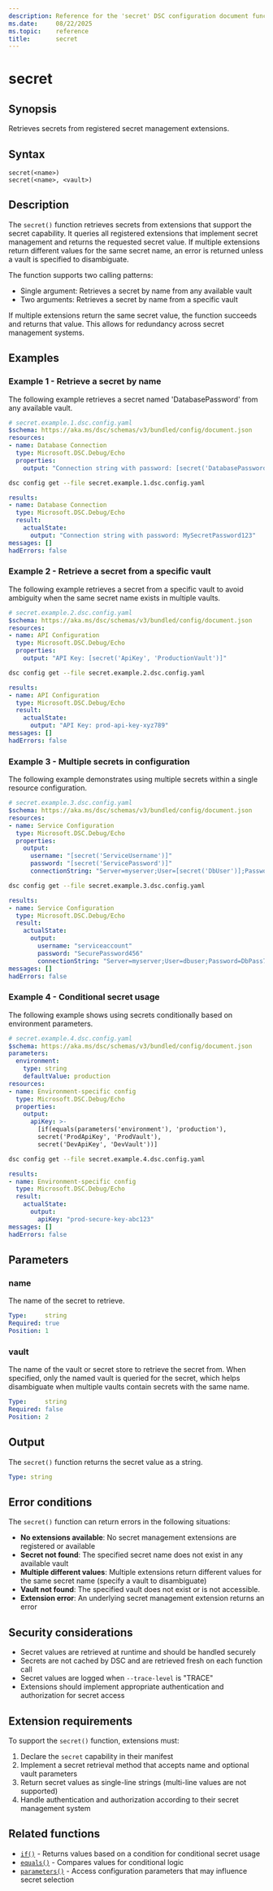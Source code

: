 ```yaml
---
description: Reference for the 'secret' DSC configuration document function
ms.date:     08/22/2025
ms.topic:    reference
title:       secret
---
```


# secret

## Synopsis

Retrieves secrets from registered secret management extensions.

## Syntax

```Syntax
secret(<name>)
secret(<name>, <vault>)
```

## Description

The `secret()` function retrieves secrets from extensions that support the
secret capability. It queries all registered extensions that implement secret
management and returns the requested secret value. If multiple extensions
return different values for the same secret name, an error is returned unless
a vault is specified to disambiguate.

The function supports two calling patterns:

- Single argument: Retrieves a secret by name from any available vault
- Two arguments: Retrieves a secret by name from a specific vault

If multiple extensions return the same secret value, the function succeeds and
returns that value. This allows for redundancy across secret management
systems.

## Examples

### Example 1 - Retrieve a secret by name

The following example retrieves a secret named 'DatabasePassword' from any
available vault.

```yaml
# secret.example.1.dsc.config.yaml
$schema: https://aka.ms/dsc/schemas/v3/bundled/config/document.json
resources:
- name: Database Connection
  type: Microsoft.DSC.Debug/Echo
  properties:
    output: "Connection string with password: [secret('DatabasePassword')]"
```

```bash
dsc config get --file secret.example.1.dsc.config.yaml
```

```yaml
results:
- name: Database Connection
  type: Microsoft.DSC.Debug/Echo
  result:
    actualState:
      output: "Connection string with password: MySecretPassword123"
messages: []
hadErrors: false
```

### Example 2 - Retrieve a secret from a specific vault

The following example retrieves a secret from a specific vault to avoid
ambiguity when the same secret name exists in multiple vaults.

```yaml
# secret.example.2.dsc.config.yaml
$schema: https://aka.ms/dsc/schemas/v3/bundled/config/document.json
resources:
- name: API Configuration
  type: Microsoft.DSC.Debug/Echo
  properties:
    output: "API Key: [secret('ApiKey', 'ProductionVault')]"
```

```bash
dsc config get --file secret.example.2.dsc.config.yaml
```

```yaml
results:
- name: API Configuration
  type: Microsoft.DSC.Debug/Echo
  result:
    actualState:
      output: "API Key: prod-api-key-xyz789"
messages: []
hadErrors: false
```

### Example 3 - Multiple secrets in configuration

The following example demonstrates using multiple secrets within a single
resource configuration.

```yaml
# secret.example.3.dsc.config.yaml
$schema: https://aka.ms/dsc/schemas/v3/bundled/config/document.json
resources:
- name: Service Configuration
  type: Microsoft.DSC.Debug/Echo
  properties:
    output:
      username: "[secret('ServiceUsername')]"
      password: "[secret('ServicePassword')]"
      connectionString: "Server=myserver;User=[secret('DbUser')];Password=[secret('DbPassword')]"
```

```bash
dsc config get --file secret.example.3.dsc.config.yaml
```

```yaml
results:
- name: Service Configuration
  type: Microsoft.DSC.Debug/Echo
  result:
    actualState:
      output:
        username: "serviceaccount"
        password: "SecurePassword456"
        connectionString: "Server=myserver;User=dbuser;Password=DbPass789"
messages: []
hadErrors: false
```

### Example 4 - Conditional secret usage

The following example shows using secrets conditionally based on environment
parameters.

```yaml
# secret.example.4.dsc.config.yaml
$schema: https://aka.ms/dsc/schemas/v3/bundled/config/document.json
parameters:
  environment:
    type: string
    defaultValue: production
resources:
- name: Environment-specific config
  type: Microsoft.DSC.Debug/Echo
  properties:
    output:
      apiKey: >-
        [if(equals(parameters('environment'), 'production'),
        secret('ProdApiKey', 'ProdVault'),
        secret('DevApiKey', 'DevVault'))]
```

```bash
dsc config get --file secret.example.4.dsc.config.yaml
```

```yaml
results:
- name: Environment-specific config
  type: Microsoft.DSC.Debug/Echo
  result:
    actualState:
      output:
        apiKey: "prod-secure-key-abc123"
messages: []
hadErrors: false
```

## Parameters

### name

The name of the secret to retrieve.

```yaml
Type:     string
Required: true
Position: 1
```

### vault

The name of the vault or secret store to retrieve the secret from. When
specified, only the named vault is queried for the secret, which helps
disambiguate when multiple vaults contain secrets with the same name.

```yaml
Type:     string
Required: false
Position: 2
```

## Output

The `secret()` function returns the secret value as a string.

```yaml
Type: string
```

## Error conditions

The `secret()` function can return errors in the following situations:

- **No extensions available**: No secret management extensions are registered
  or available
- **Secret not found**: The specified secret name does not exist in any
  available vault
- **Multiple different values**: Multiple extensions return different values
  for the same secret name (specify a vault to disambiguate)
- **Vault not found**: The specified vault does not exist or is not accessible.
- **Extension error**: An underlying secret management extension returns an
  error

## Security considerations

- Secret values are retrieved at runtime and should be handled securely
- Secrets are not cached by DSC and are retrieved fresh on each function call
- Secret values are logged when `--trace-level` is "TRACE"
- Extensions should implement appropriate authentication and authorization for
  secret access

## Extension requirements

To support the `secret()` function, extensions must:

1. Declare the `secret` capability in their manifest
2. Implement a secret retrieval method that accepts name and optional vault
   parameters
3. Return secret values as single-line strings (multi-line values are not
   supported)
4. Handle authentication and authorization according to their secret
   management system

## Related functions

- [`if()`][00] - Returns values based on a condition for conditional secret
  usage
- [`equals()`][01] - Compares values for conditional logic
- [`parameters()`][02] - Access configuration parameters that may influence
  secret selection

<!-- Link reference definitions -->
[00]: ./if.md
[01]: ./equals.md
[02]: ./parameters.md
